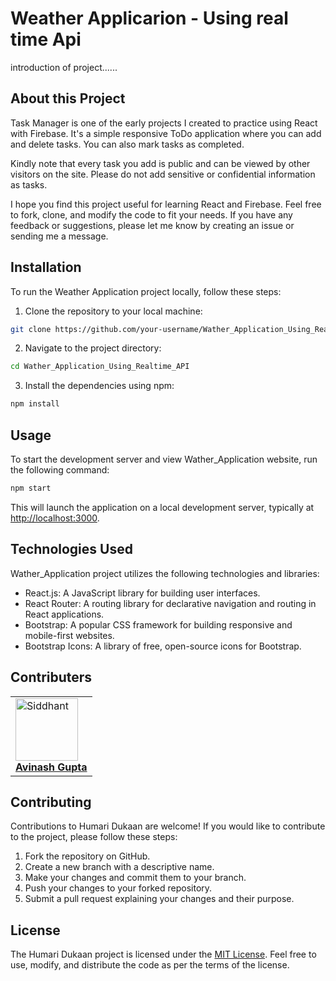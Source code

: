 # Weather Applicarion - Using real time Api


introduction of project......

## About this Project
Task Manager is one of the early projects I created to practice using React with Firebase. It's a simple responsive ToDo application where you can add and delete tasks. You can also mark tasks as completed.

Kindly note that every task you add is public and can be viewed by other visitors on the site. Please do not add sensitive or confidential information as tasks.

I hope you find this project useful for learning React and Firebase. Feel free to fork, clone, and modify the code to fit your needs. If you have any feedback or suggestions, please let me know by creating an issue or sending me a message.


## Installation

To run the Weather Application project locally, follow these steps:

1. Clone the repository to your local machine:

```bash
git clone https://github.com/your-username/Wather_Application_Using_Realtime_API.git
```

2. Navigate to the project directory:

```bash
cd Wather_Application_Using_Realtime_API
```

3. Install the dependencies using npm:

```bash
npm install
```

## Usage

To start the development server and view Wather_Application website, run the following command:

```bash
npm start
```

This will launch the application on a local development server, typically at [http://localhost:3000](http://localhost:3000).

## Technologies Used

Wather_Application project utilizes the following technologies and libraries:

- React.js: A JavaScript library for building user interfaces.
- React Router: A routing library for declarative navigation and routing in React applications.
- Bootstrap: A popular CSS framework for building responsive and mobile-first websites.
- Bootstrap Icons: A library of free, open-source icons for Bootstrap.

## Contributers

<table>
<tr>
   <td>
        <a href="https://github.com/avinashji1302">
            <img src="https://avatars.githubusercontent.com/u/91355822?v=4" width="100px" alt="Siddhant"/>
                <br />
            <b>Avinash Gupta</b>
        </a>
    </td>
 </tr>
</table>



## Contributing

Contributions to Humari Dukaan are welcome! If you would like to contribute to the project, please follow these steps:

1. Fork the repository on GitHub.
2. Create a new branch with a descriptive name.
3. Make your changes and commit them to your branch.
4. Push your changes to your forked repository.
5. Submit a pull request explaining your changes and their purpose.

## License

The Humari Dukaan project is licensed under the [MIT License](LICENSE). Feel free to use, modify, and distribute the code as per the terms of the license.
